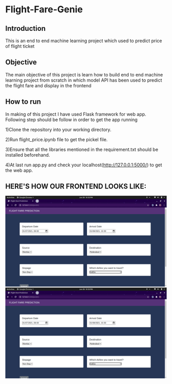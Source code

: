 # Flight-Fare-Genie

## Introduction
This is an end to end machine learning project which used to predict price of flight ticket

## Objective
The main objective of this project is learn how to build end to end machine learning project from scratch in which model API has been used to predict the flight fare and display in the frontend

## How to run
In making of this project I have used Flask framework for web app.
Following step should be follow in order to get the app running

1)Clone the repository into your working directory.

2)Run flight_price.ipynb file to get the pickel file.

3)Ensure that all the libraries mentioned in the requirement.txt should be installed beforehand.

4)At last run app.py and check your localhost(http://127.0.0.1:5000/) to get the web app.

	
## HERE'S HOW OUR FRONTEND LOOKS LIKE:

![Flight-Fare-Genie](https://github.com/aman-ku/Flight-Fare-Genie/blob/309f2c941e20d4b88869e546e2f9e77d01db4e28/images/Screenshot%20from%202021-06-28%2022-55-57.png)
![Flight-Fare-Genie](https://github.com/aman-ku/Flight-Fare-Genie/blob/309f2c941e20d4b88869e546e2f9e77d01db4e28/images/Screenshot%20from%202021-06-28%2022-55-57.png)


